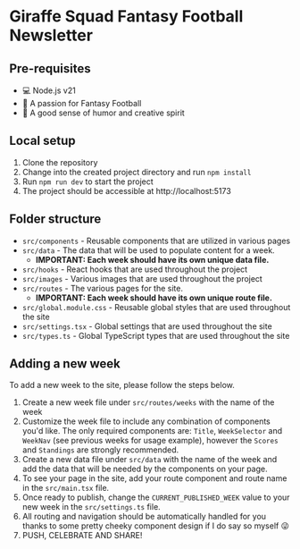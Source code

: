 # Giraffe Squad Fantasy Football Newsletter

## Pre-requisites
- 💻 Node.js v21
- 🏈 A passion for Fantasy Football
- 🤣 A good sense of humor and creative spirit

## Local setup
1. Clone the repository
2. Change into the created project directory and run `npm install`
3. Run `npm run dev` to start the project 
4. The project should be accessible at http://localhost:5173

## Folder structure
- `src/components` - Reusable components that are utilized in various pages
- `src/data` - The data that will be used to populate content for a week. 
    - **IMPORTANT: Each week should have its own unique data file.**
- `src/hooks` - React hooks that are used throughout the project
- `src/images` - Various images that are used throughout the project
- `src/routes` - The various pages for the site.
    - **IMPORTANT: Each week should have its own unique route file.**
- `src/global.module.css` - Reusable global styles that are used throughout the site
- `src/settings.tsx` - Global settings that are used throughout the site
- `src/types.ts` - Global TypeScript types that are used throughout the site

## Adding a new week
To add a new week to the site, please follow the steps below.

1. Create a new week file under `src/routes/weeks` with the name of the week
2. Customize the week file to include any combination of components you'd like. The only required components are: `Title`, `WeekSelector` and `WeekNav` (see previous weeks for usage example), however the `Scores` and `Standings` are strongly recommended.
3. Create a new data file under `src/data` with the name of the week and add the data that will be needed by the components on your page.
4. To see your page in the site, add your route component and route name in the `src/main.tsx` file.
5. Once ready to publish, change the `CURRENT_PUBLISHED_WEEK` value to your new week in the `src/settings.ts` file.
6. All routing and navigation should be automatically handled for you thanks to some pretty cheeky component design if I do say so myself 😜
7. PUSH, CELEBRATE AND SHARE!